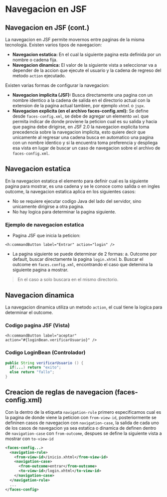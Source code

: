 # Navegacion en JSF

## Navegacion en JSF (cont.)

La navegacion en JSF permite movernos entre paginas de la misma tecnologia. Existen varios tipos de navegacion:

* **Navegacion estatica:** En el cual la siguiente pagina esta definida por un nombre o cadena fija.
* **Navegacion dinamica:** El valor de la siguiente vista a seleccionar va a depender de la accion que ejecute el usuario y la cadena de regreso del metodo `action` ejecutado.

Existen varias formas de configurar la navegacion:

* **Navegacion implicita (JSF):** Busca directamente una pagina con un nombre identico a la cadena de salida en el directorio actual con la extension de la pagina actual tambien,
por ejemplo `xhtml` o `jspx`.
* **Navegacion explicita (en el archivo faces-config.xml):** Se define desde `faces-config.xml`, se debe de agregar un elemento `xml` que permita indicar de donde proviene la
peticion cual es su salida y hacia que pagina debe dirigirse, en JSF 2.0 la navegacion explicita toma precedencia sobre la navegacion implicita, esto quiere decir que
unicamente al regresar una cadena busca en automatico una pagina con un nombre identico y si la encuentra toma preferencia y despliega esa vista en lugar de buscar un caso
de navegacion sobre el archivo de `faces-config.xml`.

## Navegacion estatica

En la navegacion estatica el elemento para definir cual es la siguiente pagina para mostrar, es una cadena y se le conoce como salida o en ingles outcome, la navegacion
estatica aplica en los siguientes casos:

* No se requiere ejecutar codigo Java del lado del servidor, sino unicamente dirigirse a otra pagina.
* No hay logica para determinar la pagina siguiente.

### Ejemplo de navegacion estatica

* Pagina JSF que inicia la peticion:

```xhtml
<h:commandButton label="Entrar" action="login" />
```

* La pagina siguiente se puede determinar de 2 formas:
  a. Outcome por default, buscar directamente la pagina `login.xhtml`
  b. Buscar el outcome en `faces.config.xml`, encontrando el caso que detemina la siguiente pagina a mostrar.

> En el caso a solo buscara en el mismo directorio.

## Navegacion dinamica

La navegacion dinamica utiliza un metodo `action`, el cual tiene la logica para determinar el outcome.

### Codigo pagina JSF (Vista)

```xhtml
<h:commandButton label="aceptar"
action="#{loginBean.verificarUsuario}" />
```

### Codigo LoginBean (Controlador)

```java
public String verificarUsuario () {
  if(...) return "exito";
  else return "fallo";
}
```

## Creacion de reglas de navegacion (faces-config.xml)

Con la dentro de la etiqueta `navigation-rule` primero especificamos cual es la pagina de donde viene la peticion con `from-view-id`, posteriormente se defininen casos de navegacion
con `navigation-case`, la salida de cada uno de los casos de navegacion ya sea estatica o dinamica de definen dentro de `navigation-case` con `from-outcome`, despues se define la
siguiente vista a mostrar con `to-view-id`

```xml
<faces-config...>
  <navigation-rule>
    <from-view-id>/inicio.xhtml</from-view-id>
    <navigation-case>
      <from-outcome>entrar</from-outcome>
      <to-view-id>/login.xhtml</to-view-id>
    </navigation-case>
  </navigation-rule>
  ...
</faces-config>
```
